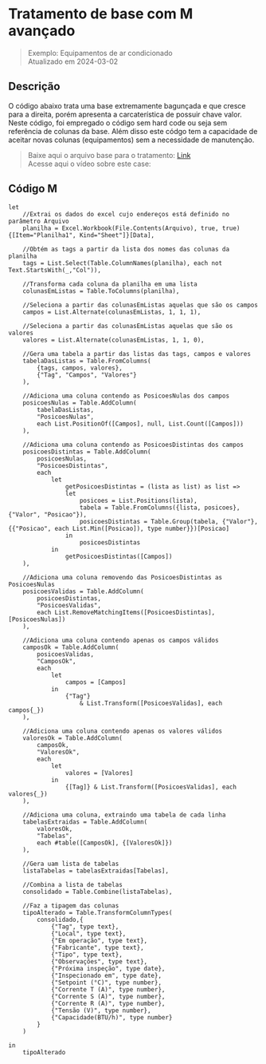 # Tratamento de base com M avançado
> Exemplo: Equipamentos de ar condicionado <br>
> Atualizado em 2024-03-02

## Descrição
O código abaixo trata uma base extremamente bagunçada e que cresce para a direita, porém apresenta a carcaterística de possuir chave valor.
Neste código, foi empregado o código sem hard code ou seja sem referência de colunas da base. Além disso este códgo tem a capacidade de aceitar novas colunas (equipamentos) sem a necessidade de manutenção.<br>
> Baixe aqui o arquivo base para o tratamento: [Link](https://github.com/alisonpezzott/powerbi/blob/main/power-query-m/exTratEquipoAc/BaseDados.xlsx) <br>
> Acesse aqui o vídeo sobre este case: 

## Código M
```power-query-m
let
    //Extrai os dados do excel cujo endereços está definido no parâmetro Arquivo
    planilha = Excel.Workbook(File.Contents(Arquivo), true, true){[Item="Planilha1", Kind="Sheet"]}[Data],

    //Obtém as tags a partir da lista dos nomes das colunas da planilha
    tags = List.Select(Table.ColumnNames(planilha), each not Text.StartsWith(_,"Col")),

    //Transforma cada coluna da planilha em uma lista
    colunasEmListas = Table.ToColumns(planilha),

    //Seleciona a partir das colunasEmListas aquelas que são os campos
    campos = List.Alternate(colunasEmListas, 1, 1, 1),

    //Seleciona a partir das colunasEmListas aquelas que são os valores
    valores = List.Alternate(colunasEmListas, 1, 1, 0),

    //Gera uma tabela a partir das listas das tags, campos e valores
    tabelaDasListas = Table.FromColumns(
        {tags, campos, valores}, 
        {"Tag", "Campos", "Valores"}
    ),

    //Adiciona uma coluna contendo as PosicoesNulas dos campos
    posicoesNulas = Table.AddColumn(
        tabelaDasListas, 
        "PosicoesNulas", 
        each List.PositionOf([Campos], null, List.Count([Campos]))
    ),

    //Adiciona uma coluna contendo as PosicoesDistintas dos campos
    posicoesDistintas = Table.AddColumn(
        posicoesNulas, 
        "PosicoesDistintas", 
        each 
            let
                getPosicoesDistintas = (lista as list) as list =>
                let
                    posicoes = List.Positions(lista),
                    tabela = Table.FromColumns({lista, posicoes}, {"Valor", "Posicao"}),
                    posicoesDistintas = Table.Group(tabela, {"Valor"}, {{"Posicao", each List.Min([Posicao]), type number}})[Posicao]
                in
                    posicoesDistintas
            in
                getPosicoesDistintas([Campos])
    ),

    //Adiciona uma coluna removendo das PosicoesDistintas as PosicoesNulas
    posicoesValidas = Table.AddColumn(
        posicoesDistintas, 
        "PosicoesValidas", 
        each List.RemoveMatchingItems([PosicoesDistintas], [PosicoesNulas])
    ),

    //Adiciona uma coluna contendo apenas os campos válidos
    camposOk = Table.AddColumn(
        posicoesValidas, 
        "CamposOk", 
        each 
            let 
                campos = [Campos] 
            in
                {"Tag"}  
                    & List.Transform([PosicoesValidas], each campos{_})
    ),

    //Adiciona uma coluna contendo apenas os valores válidos
    valoresOk = Table.AddColumn(
        camposOk, 
        "ValoresOk", 
        each 
            let 
                valores = [Valores]
            in
                {[Tag]} & List.Transform([PosicoesValidas], each valores{_})
    ),
    
    //Adiciona uma coluna, extraindo uma tabela de cada linha
    tabelasExtraidas = Table.AddColumn(
        valoresOk, 
        "Tabelas", 
        each #table([CamposOk], {[ValoresOk]})
    ),

    //Gera uam lista de tabelas
    listaTabelas = tabelasExtraidas[Tabelas],

    //Combina a lista de tabelas
    consolidado = Table.Combine(listaTabelas),

    //Faz a tipagem das colunas
    tipoAlterado = Table.TransformColumnTypes(
        consolidado,{
            {"Tag", type text}, 
            {"Local", type text}, 
            {"Em operação", type text}, 
            {"Fabricante", type text}, 
            {"Tipo", type text}, 
            {"Observações", type text}, 
            {"Próxima inspeção", type date}, 
            {"Inspecionado em", type date}, 
            {"Setpoint (°C)", type number}, 
            {"Corrente T (A)", type number}, 
            {"Corrente S (A)", type number}, 
            {"Corrente R (A)", type number}, 
            {"Tensão (V)", type number}, 
            {"Capacidade(BTU/h)", type number}
        }
    )

in
    tipoAlterado
```
